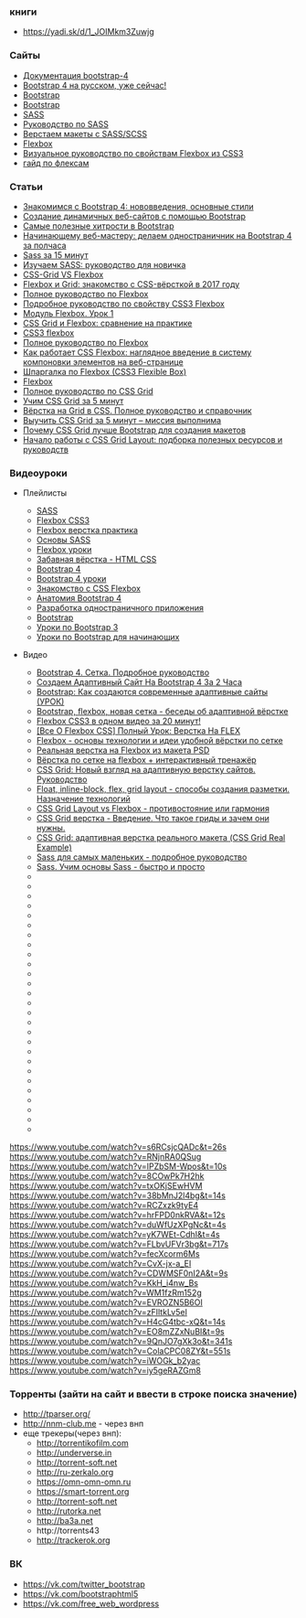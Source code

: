 ### книги
+ https://yadi.sk/d/1_JOIMkm3Zuwjg

### Сайты
+ [Документация bootstrap-4](http://bootstrap-4.ru/)
+ [Bootstrap 4 на русском, уже сейчас!](http://getbootstrap.ru/)
+ [Bootstrap](http://mybootstrap.ru/)
+ [Bootstrap](http://bootstrap-ru.com/)
+ [SASS](https://sass-scss.ru/)
+ [Руководство по SASS](https://tokar.ua/read/6672)
+ [Верстаем макеты с SASS/SCSS](http://www.unix-lab.org/posts/sass/)
+ [Flexbox](http://css.yoksel.ru/flexbox/)
+ [Визуальное руководство по свойствам Flexbox из CSS3](http://css-live.ru/articles/vizualnoe-rukovodstvo-po-svojstvam-flexbox-iz-css3.html)
+ [гайд по флексам](https://css-tricks.com/snippets/css/a-guide-to-flexbox/)


### Статьи
+ [Знакомимся с Bootstrap 4: нововведения, основные стили](https://proglib.io/p/bootstrap-4-part-1/)
+ [Создание динамичных веб-сайтов с помощью Bootstrap](https://helpx.adobe.com/ru/dreamweaver/using/bootstrap.html)
+ [Самые полезные хитрости в Bootstrap](https://medium.com/@stasonmars/%D1%81%D0%B0%D0%BC%D1%8B%D0%B5-%D0%BF%D0%BE%D0%BB%D0%B5%D0%B7%D0%BD%D1%8B%D0%B5-%D1%85%D0%B8%D1%82%D1%80%D0%BE%D1%81%D1%82%D0%B8-%D0%B2-bootstrap-f194058dc177)
+ [Начинающему веб-мастеру: делаем одностраничник на Bootstrap 4 за полчаса](https://habr.com/company/ruvds/blog/350758/)
+ [Sass за 15 минут](https://proglib.io/p/sass-for-15-minutes/)
+ [Изучаем SASS: руководство для новичка](http://www.internet-technologies.ru/articles/izuchaem-sass-rukovodstvo-dlya-novichka.html)
+ [CSS-Grid VS Flexbox](https://proglib.io/p/css-grid-vs-flexbox/)
+ [Flexbox и Grid: знакомство с CSS-вёрсткой в 2017 году](https://tproger.ru/translations/css-flexbox-grid/)
+ [Полное руководство по Flexbox](http://www.internet-technologies.ru/articles/polnoe-rukovodstvo-po-flexbox.html)
+ [Подробное руководство по свойству CSS3 Flexbox](http://www.webmasters.by/articles/html-coding/3467-guide-to-css3-flexbox-properties.html)
+ [Модуль Flexbox. Урок 1](https://webformyself.com/modul-flexbox-urok-1/)
+ [CSS Grid и Flexbox: сравнение на практике](http://htmlbook.ru/blog/css-grid-i-flexbox-sravnenie-na-praktike)
+ [CSS3 flexbox](https://html5book.ru/css3-flexbox/)
+ [Полное руководство по Flexbox](https://tuhub.ru/posts/flexbox-complete-guide)
+ [Как работает CSS Flexbox: наглядное введение в систему компоновки элементов на веб-странице](https://tproger.ru/translations/how-css-flexbox-works/)
+ [Шпаргалка по Flexbox (CSS3 Flexible Box)](https://habr.com/post/313938/)
+ [Flexbox](http://htmlbook.ru/metki/flexbox)
+ [Полное руководство по CSS Grid](https://tuhub.ru/posts/css-grid-complete-guide)
+ [Учим CSS Grid за 5 минут](https://habr.com/company/edison/blog/343614/)
+ [Вёрстка на Grid в CSS. Полное руководство и справочник](https://medium.com/@stasonmars/%D0%B2%D0%B5%CC%88%D1%80%D1%81%D1%82%D0%BA%D0%B0-%D0%BD%D0%B0-grid-%D0%B2-css-%D0%BF%D0%BE%D0%BB%D0%BD%D0%BE%D0%B5-%D1%80%D1%83%D0%BA%D0%BE%D0%B2%D0%BE%D0%B4%D1%81%D1%82%D0%B2%D0%BE-%D0%B8-%D1%81%D0%BF%D1%80%D0%B0%D0%B2%D0%BE%D1%87%D0%BD%D0%B8%D0%BA-220508316f8b)
+ [Выучить CSS Grid за 5 минут – миссия выполнима](https://proglib.io/p/css-grid/)
+ [Почему CSS Grid лучше Bootstrap для создания макетов](https://ru.hexlet.io/blog/posts/css-grid-is-better)
+ [Начало работы с CSS Grid Layout: подборка полезных ресурсов и руководств](https://tproger.ru/translations/getting-started-with-css-grid/)




### Видеоуроки

+ Плейлисты
  + [SASS](https://www.youtube.com/watch?v=viWBi8YZHXU&list=PLcVuGt1dXgc0G1pCG1J9KjTFtTMsSs_9z)
  + [Flexbox CSS3](https://www.youtube.com/watch?v=RNjnRA0QSug&list=PLY4rE9dstrJzj68Y8SlQlhIdb5hbGQLIU)
  + [Flexbox верстка практика](https://www.youtube.com/watch?v=C2W7ICgGRbo&list=PLVfMKQXDAhGVkBdjLJmb4TwLAnEhtiQf-)
  + [Основы SASS](https://www.youtube.com/watch?v=4Fl23vtPRx0&list=PLVfMKQXDAhGXMqOHEUVvn8WREVuXNfxZ-)
  + [Flexbox уроки](https://www.youtube.com/watch?v=CDWMSF0nI2A&list=PLVfMKQXDAhGUfYoL11n_cnM7yE1aW1x4E)
  + [Забавная вёрстка - HTML CSS](https://www.youtube.com/watch?v=LP7s_ThcO5k&index=3&list=PLOQDek48BpZEs9-NCQGC6HOSfEbXReVjA)
  + [Bootstrap 4](https://www.youtube.com/watch?v=g25wH4Xtyh8&list=PLVfMKQXDAhGWUv_Q0b6WbBzBPtf6T1wE8)
  + [Bootstrap 4 уроки](https://www.youtube.com/watch?v=Xoo5WT5tW2I&list=PLVfMKQXDAhGUxJ4prQSC2K13-YlYj8LgB)
  + [Знакомство с CSS Flexbox](https://www.youtube.com/watch?v=7Lg-438gAc8&list=PLqHlAwsJRxAPs942EdJ1akeWpOg2yatiM)
  + [Анатомия Bootstrap 4](https://www.youtube.com/watch?v=s4tZoHSAW2g&list=PLvWwA9iDlhHA0KfoHyxP6RmTg0fj2ProC)
  + [Разработка одностраничного приложения](https://www.youtube.com/watch?v=9fzopWJcdMc&list=PLzBCKSyQEHOWprnModVfJSfBqpzxQ4R16)
  + [Bootstrap](https://www.youtube.com/watch?v=9akF4udEueA&list=PLY4rE9dstrJwP_JUTts9AtMVtJlJVGxWK)
  + [Уроки по Bootstrap 3](https://www.youtube.com/watch?v=AYkEfr-5b1o&list=PLypd1VrGv7FPokhw3f5pwBQTHsU9T2mBq)
  + [Уроки по Bootstrap для начинающих](https://www.youtube.com/watch?v=TZSY6rDUDrE&list=PL0lO_mIqDDFUQI5lrRlZfkApMWtJJ7GFE)

+ Видео
  + [Bootstrap 4. Сетка. Подробное руководство](https://www.youtube.com/watch?v=2JMMnNOhDoc&t=2s)
  + [Создаем Адаптивный Сайт На Bootstrap 4 За 2 Часа](https://www.youtube.com/watch?v=SQIh8SBXc5c&t=12s)
  + [Bootstrap: Как создаются современные адаптивные сайты (УРОК)](https://www.youtube.com/watch?v=-wcy1Bsq-Ls)
  + [Bootstrap, flexbox, новая сетка - беседы об адаптивной вёрстке](https://www.youtube.com/watch?v=mVxkR50XL_E)
  + [Flexbox CSS3 в одном видео за 20 минут!](https://www.youtube.com/watch?v=38bMnJ2l4bg&t=1s)
  + [[Все О Flexbox CSS] Полный Урок: Верстка На FLEX](https://www.youtube.com/watch?v=duWfUzXPgNc)
  + [Flexbox - основы технологии и идеи удобной вёрстки по сетке](https://www.youtube.com/watch?v=hrFPD0nkRVA)
  + [Реальная верстка на Flexbox из макета PSD](https://www.youtube.com/watch?v=yK7WEt-CdhI)
  + [Вёрстка по сетке на flexbox + интерактивный тренажёр](https://www.youtube.com/watch?v=FLbvUFVr3bg)
  + [CSS Grid: Новый взгляд на адаптивную верстку сайтов. Руководство](https://www.youtube.com/watch?v=-fDqBEjfzGo&t=1993s)
  + [Float, inline-block, flex, grid layout - способы создания разметки. Назначение технологий](https://www.youtube.com/watch?v=m16v1KkZoi8)
  + [CSS Grid Layout vs Flexbox - противостояние или гармония](https://www.youtube.com/watch?v=s6RCsjcQADc)
  + [CSS Grid верстка - Введение. Что такое гриды и зачем они нужны.](https://www.youtube.com/watch?v=IPZbSM-Wpos)
  + [CSS Grid: адаптивная верстка реального макета (CSS Grid Real Example)](https://www.youtube.com/watch?v=iNPE0zGucTo)
  + [Sass для самых маленьких - подробное руководство](https://www.youtube.com/watch?v=H4cG4tbc-xQ)
  + [Sass. Учим основы Sass - быстро и просто](https://www.youtube.com/watch?v=EO8mZZxNuBI)
  + []()
  + []()
  + []()
  + []()
  + []()
  + []()
  + []()
  + []()
  + []()
  + []()
  + []()
  + []()
  + []()
  + []()
  + []()
  + []()
  + []()
  + []()
  + []()
  + []()
  + []()
  + []()
  + []()
  + []()
  + []()
  + []()
  + []()

https://www.youtube.com/watch?v=s6RCsjcQADc&t=26s
https://www.youtube.com/watch?v=RNjnRA0QSug
https://www.youtube.com/watch?v=IPZbSM-Wpos&t=10s
https://www.youtube.com/watch?v=8COwPk7H2hk
https://www.youtube.com/watch?v=txOKjSEwHVM
https://www.youtube.com/watch?v=38bMnJ2l4bg&t=14s
https://www.youtube.com/watch?v=RCZxzk9tyE4
https://www.youtube.com/watch?v=hrFPD0nkRVA&t=12s
https://www.youtube.com/watch?v=duWfUzXPgNc&t=4s
https://www.youtube.com/watch?v=yK7WEt-CdhI&t=4s
https://www.youtube.com/watch?v=FLbvUFVr3bg&t=717s
https://www.youtube.com/watch?v=fecXcorm6Ms
https://www.youtube.com/watch?v=CvX-jx-a_EI
https://www.youtube.com/watch?v=CDWMSF0nI2A&t=9s
https://www.youtube.com/watch?v=KkH_i4nw_Bs
https://www.youtube.com/watch?v=WM1fzRm152g
https://www.youtube.com/watch?v=EVROZN5B6OI
https://www.youtube.com/watch?v=zFIltkLv5eI
https://www.youtube.com/watch?v=H4cG4tbc-xQ&t=14s
https://www.youtube.com/watch?v=EO8mZZxNuBI&t=9s
https://www.youtube.com/watch?v=9QnJO7gXk3o&t=341s
https://www.youtube.com/watch?v=ColaCPC08ZY&t=551s
https://www.youtube.com/watch?v=iWOGk_b2yac
https://www.youtube.com/watch?v=iy5geRAZGm8


### Торренты (зайти на сайт и ввести в строке поиска значение)
+ http://tparser.org/
+ http://nnm-club.me - через внп
+ еще трекеры(через внп):
  + http://torrentikofilm.com
  + http://underverse.in
  + http://torrent-soft.net
  + http://ru-zerkalo.org
  + https://omn-omn-omn.ru
  + https://smart-torrent.org
  + http://torrent-soft.net
  + http://rutorka.net
  + http://ba3a.net
  + http://torrents43
  + http://trackerok.org

### ВК
+ https://vk.com/twitter_bootstrap
+ https://vk.com/bootstraphtml5
+ https://vk.com/free_web_wordpress
